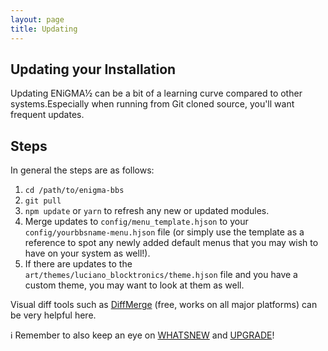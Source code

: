 ```yaml
---
layout: page
title: Updating
---
```

## Updating your Installation
Updating ENiGMA½ can be a bit of a learning curve compared to other systems.Especially when running from Git cloned source, you'll want frequent updates.

## Steps
In general the steps are as follows:
1. `cd /path/to/enigma-bbs`
2. `git pull`
3. `npm update` or `yarn` to refresh any new or updated modules.
4. Merge updates to `config/menu_template.hjson` to your `config/yourbbsname-menu.hjson` file (or simply use the template as a reference to spot any newly added default menus that you may wish to have on your system as well!).
5. If there are updates to the `art/themes/luciano_blocktronics/theme.hjson` file and you have a custom theme, you may want to look at them as well.

Visual diff tools such as [DiffMerge](https://www.sourcegear.com/diffmerge/downloads.php) (free, works on all major platforms) can be very helpful here.

:information_source: Remember to also keep an eye on [WHATSNEW](/WHATSNEW.md) and [UPGRADE](/UPGRADE.md)!


